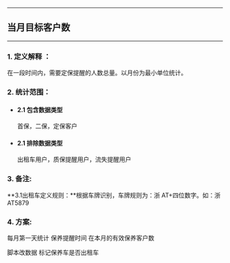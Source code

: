
---

## 当月目标客户数

---

### 1. 定义解释 ：

在一段时间内，需要定保提醒的人数总量。以月份为最小单位统计。

### 2. 统计范围：

* #### 2.1 包含数据类型

    首保，二保，定保客户
* #### 2.1 排除数据类型

    出租车用户，质保提醒用户，流失提醒用户

### 3. 备注:

**3.1出租车定义规则：**根据车牌识别，车牌规则为：浙 AT+四位数字。如：浙 AT5879



### 4. 方案:
每月第一天统计 保养提醒时间 在本月的有效保养客户数

脚本改数据 标记保养车是否出租车
